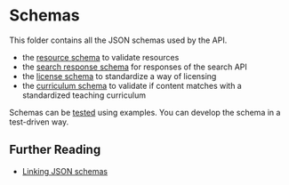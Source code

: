 # Schemas

This folder contains all the JSON schemas used by the API.

- the [resource schema](resource) to validate resources
- the [search response schema](search-response) for responses of the search API
- the [license schema](license) to standardize a way of licensing
- the [curriculum schema](curriculum) to validate if content matches with a standardized teaching curriculum

Schemas can be [tested](test) using examples. You can develop the schema in a test-driven way.

## Further Reading

- [Linking JSON schemas](http://json-schema.org/latest/json-schema-core.html#rfc.section.8.2)
